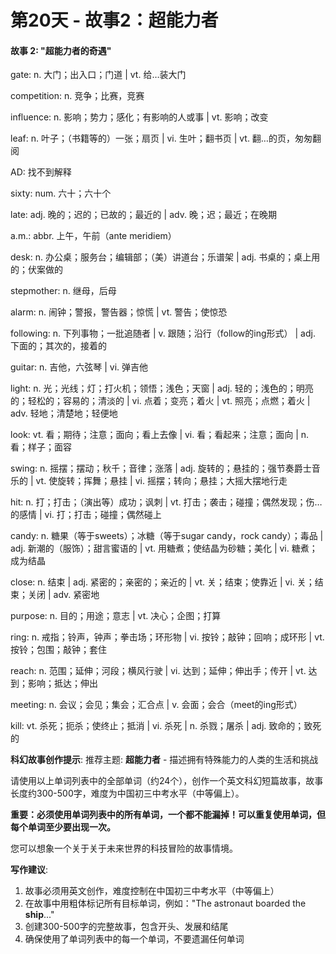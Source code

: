 # 第20天 - 故事2：超能力者

#### 故事 2: "超能力者的奇遇"

gate: n. 大门；出入口；门道 | vt. 给…装大门

competition: n. 竞争；比赛，竞赛

influence: n. 影响；势力；感化；有影响的人或事 | vt. 影响；改变

leaf: n. 叶子；（书籍等的）一张；扇页 | vi. 生叶；翻书页 | vt. 翻…的页，匆匆翻阅

AD: 找不到解释

sixty: num. 六十；六十个

late: adj. 晚的；迟的；已故的；最近的 | adv. 晚；迟；最近；在晚期

a.m.: abbr. 上午，午前（ante meridiem）

desk: n. 办公桌；服务台；编辑部；（美）讲道台；乐谱架 | adj. 书桌的；桌上用的；伏案做的

stepmother: n. 继母，后母

alarm: n. 闹钟；警报，警告器；惊慌 | vt. 警告；使惊恐

following: n. 下列事物；一批追随者 | v. 跟随；沿行（follow的ing形式） | adj. 下面的；其次的，接着的

guitar: n. 吉他，六弦琴 | vi. 弹吉他

light: n. 光；光线；灯；打火机；领悟；浅色；天窗 | adj. 轻的；浅色的；明亮的；轻松的；容易的；清淡的 | vi. 点着；变亮；着火 | vt. 照亮；点燃；着火 | adv. 轻地；清楚地；轻便地

look: vt. 看；期待；注意；面向；看上去像 | vi. 看；看起来；注意；面向 | n. 看；样子；面容

swing: n. 摇摆；摆动；秋千；音律；涨落 | adj. 旋转的；悬挂的；强节奏爵士音乐的 | vt. 使旋转；挥舞；悬挂 | vi. 摇摆；转向；悬挂；大摇大摆地行走

hit: n. 打；打击；（演出等）成功；讽刺 | vt. 打击；袭击；碰撞；偶然发现；伤…的感情 | vi. 打；打击；碰撞；偶然碰上

candy: n. 糖果（等于sweets）；冰糖（等于sugar candy，rock candy）；毒品 | adj. 新潮的（服饰）；甜言蜜语的 | vt. 用糖煮；使结晶为砂糖；美化 | vi. 糖煮；成为结晶

close: n. 结束 | adj. 紧密的；亲密的；亲近的 | vt. 关；结束；使靠近 | vi. 关；结束；关闭 | adv. 紧密地

purpose: n. 目的；用途；意志 | vt. 决心；企图；打算

ring: n. 戒指；铃声，钟声；拳击场；环形物 | vi. 按铃；敲钟；回响；成环形 | vt. 按铃；包围；敲钟；套住

reach: n. 范围；延伸；河段；横风行驶 | vi. 达到；延伸；伸出手；传开 | vt. 达到；影响；抵达；伸出

meeting: n. 会议；会见；集会；汇合点 | v. 会面；会合（meet的ing形式）

kill: vt. 杀死；扼杀；使终止；抵消 | vi. 杀死 | n. 杀戮；屠杀 | adj. 致命的；致死的

**科幻故事创作提示**:
推荐主题: **超能力者** - 描述拥有特殊能力的人类的生活和挑战

请使用以上单词列表中的全部单词（约24个），创作一个英文科幻短篇故事，故事长度约300-500字，难度为中国初三中考水平（中等偏上）。

**重要：必须使用单词列表中的所有单词，一个都不能漏掉！可以重复使用单词，但每个单词至少要出现一次。**

您可以想象一个关于关于未来世界的科技冒险的故事情境。

**写作建议**: 
1. 故事必须用英文创作，难度控制在中国初三中考水平（中等偏上）
2. 在故事中用粗体标记所有目标单词，例如："The astronaut boarded the **ship**..."
3. 创建300-500字的完整故事，包含开头、发展和结尾
4. 确保使用了单词列表中的每一个单词，不要遗漏任何单词
